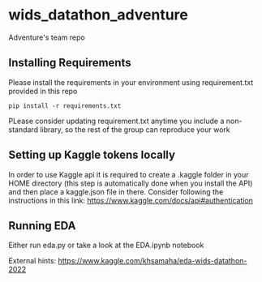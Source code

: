 # wids_datathon_adventure
Adventure's team repo

## Installing Requirements

Please install the requirements in your environment using requirement.txt provided in this repo

```pip install -r requirements.txt```

PLease consider updating requirement.txt anytime you include a non-standard library, so the rest of the group can 
reproduce your work

## Setting up Kaggle tokens locally

In order to use Kaggle api it is required to create a .kaggle folder in your HOME directory (this step is automatically 
done when you install the API) and then place a kaggle.json file in there.
Consider following the instructions in this link: https://www.kaggle.com/docs/api#authentication

## Running EDA

Either run eda.py or take a look at the EDA.ipynb notebook

External hints: https://www.kaggle.com/khsamaha/eda-wids-datathon-2022

